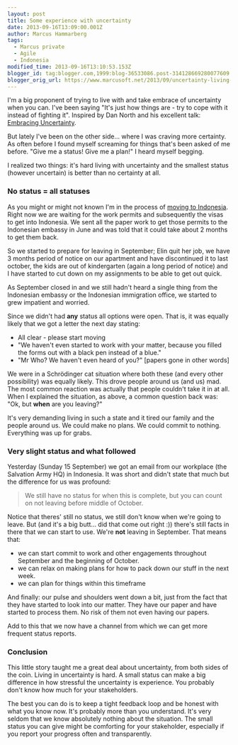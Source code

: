 ```yaml
---
layout: post
title: Some experience with uncertainty
date: 2013-09-16T13:09:00.001Z
author: Marcus Hammarberg
tags:
  - Marcus private
  - Agile
  - Indonesia
modified_time: 2013-09-16T13:10:53.153Z
blogger_id: tag:blogger.com,1999:blog-36533086.post-314128669280077609
blogger_orig_url: https://www.marcusoft.net/2013/09/uncertainty-living-on-other-side-of-it.html
---
```





I'm a big proponent of trying to live with and take embrace of
uncertainty when you can. I've been saying "It's just how things are -
try to cope with it instead of fighting it". Inspired by Dan North and
his excellent talk:
<a href="https://vimeo.com/43603453" target="_blank">Embracing
Uncertainty</a>.

But lately I've been on the other side... where I was craving more
certainty. As often before I found myself screaming for things that's
been asked of me before. "Give me a status! Give me a plan!" I heard
myself begging.

I realized two things: it's hard living with uncertainty and the
smallest status (however uncertain) is better than no certainty at
all.

### No status = all statuses

As you might or might not known I'm in the process of
<a href="https://www.marcusoft.net/2013/06/moving-to-indonesia.html"
target="_blank">moving to Indonesia</a>. Right now we are waiting for
the work permits and subsequently the visas to get into Indonesia. We
sent all the paper work to get those permits to the Indonesian embassy
in June and was told that it could take about 2 months to get them
back.

So we started to prepare for leaving in September; Elin quit her job, we
have 3 months period of notice on our apartment and have discontinued it
to last october, the kids are out of kindergarten (again a long period
of notice) and I have started to cut down on my assignments to be able
to get out quick.

As September closed in and we still hadn't heard a single thing from the
Indonesian embassy or the Indonesian immigration office, we started to
grew impatient and worried.

Since we didn't had **any** status all options were open. That is, it
was equally likely that we got a letter the next day stating:

- All clear - please start moving
- "We haven't even started to work with your matter, because you
    filled the forms out with a black pen instead of a blue."
- "Mr Who? We haven't even heard of you?" \[papers gone in other
    words\]

We were in a Schrödinger cat situation where both these (and every other
possibility) was equally likely. This drove people around us (and us)
mad. The most common reaction was actually that people couldn't take it
in at all. When I explained the situation, as above, a common question
back was: "Ok, but **when** are you leaving?"

It's very demanding living in such a state and it tired our family and
the people around us. We could make no plans. We could commit to
nothing. Everything was up for grabs.

### Very slight status and what followed

Yesterday (Sunday 15 September) we got an email from our workplace (the
Salvation Army HQ) in Indonesia. It was short and didn't state that much
but the difference for us was profound:

> We still have no status for when this is complete, but you can count
> on not leaving before middle of October.

Notice that theres' still no status, we still don't know when we're
going to leave. But (and it's a big butt... did that come out right :))
there's still facts in there that we can start to use. We're
**not** leaving in September. That means that:

- we can start commit to work and other engagements throughout
    September and the beginning of October.
- we can relax on making plans for how to pack down our stuff in the
    next week.
- we can plan for things within this timeframe

And finally: our pulse and shoulders went down a bit, just from the fact
that they have started to look into our matter. They have our paper and
have started to process them. No risk of them not even having our
papers.

Add to this that we now have a channel from which we can get more
frequent status reports.

### Conclusion

This little story taught me a great deal about uncertainty, from both
sides of the coin. Living in uncertainty is hard. A small status can
make a big difference in how stressful the uncertainty is experience.
You probably don't know how much for your stakeholders.

The best you can do is to keep a tight feedback loop and be honest with
what you know now. It's probably more than you understand. It's very
seldom that we know absolutely nothing about the situation. The small
status you can give might be comforting for your stakeholder, especially
if you report your progress often and transparently.

</div>
